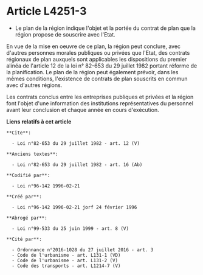 # Article L4251-3

- Le plan de la région indique l'objet et la portée du contrat de plan que la région propose de souscrire avec l'Etat.

En vue de la mise en oeuvre de ce plan, la région peut conclure, avec d'autres personnes morales publiques ou privées que
l'Etat, des contrats régionaux de plan auxquels sont applicables les dispositions du premier alinéa de l'article 12 de la loi
n° 82-653 du 29 juillet 1982 portant réforme de la planification. Le plan de la région peut également prévoir, dans les mêmes
conditions, l'existence de contrats de plan souscrits en commun avec d'autres régions.

Les contrats conclus entre les entreprises publiques et privées et la région font l'objet d'une information des institutions
représentatives du personnel avant leur conclusion et chaque année en cours d'exécution.

**Liens relatifs à cet article**

	**Cite**:

	  - Loi n°82-653 du 29 juillet 1982 - art. 12 (V)

	**Anciens textes**:

	  - Loi n°82-653 du 29 juillet 1982 - art. 16 (Ab)

	**Codifié par**:

	  - Loi n°96-142 1996-02-21

	**Créé par**:

	  - Loi n°96-142 1996-02-21 jorf 24 février 1996

	**Abrogé par**:

	  - Loi n°99-533 du 25 juin 1999 - art. 8 (V)

	**Cité par**:

	  - Ordonnance n°2016-1028 du 27 juillet 2016 - art. 3
	  - Code de l'urbanisme - art. L131-1 (VD)
	  - Code de l'urbanisme - art. L131-2 (V)
	  - Code des transports - art. L1214-7 (V)
